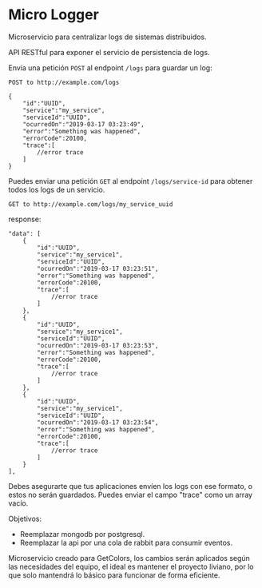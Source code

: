 # Micro Logger

Microservicio para centralizar logs de sistemas distribuidos.

API RESTful para exponer el servicio de persistencia de logs.

Envía una petición ``` POST ``` al endpoint ``` /logs ``` para guardar un log:

``` POST to http://example.com/logs ```

```
{
    "id":"UUID",
    "service":"my_service",
    "serviceId":"UUID",
    "ocurredOn":"2019-03-17 03:23:49",
    "error":"Something was happened",
    "errorCode":20100,
    "trace":[
        //error trace
    ]
}
```

Puedes enviar una petición ``` GET ``` al endpoint ``` /logs/service-id ``` para obtener todos
los logs de un servicio.

``` GET to http://example.com/logs/my_service_uuid ```

response:
```
"data": [
    {
        "id":"UUID",
        "service":"my_service1",
        "serviceId":"UUID",
        "ocurredOn":"2019-03-17 03:23:51",
        "error":"Something was happened",
        "errorCode":20100,
        "trace":[
            //error trace
        ]
    },
    {
        "id":"UUID",
        "service":"my_service1",
        "serviceId":"UUID",
        "ocurredOn":"2019-03-17 03:23:53",
        "error":"Something was happened",
        "errorCode":20100,
        "trace":[
            //error trace
        ]
    },
    {
        "id":"UUID",
        "service":"my_service1",
        "serviceId":"UUID",
        "ocurredOn":"2019-03-17 03:23:54",
        "error":"Something was happened",
        "errorCode":20100,
        "trace":[
            //error trace
        ]
    }
],
```
Debes asegurarte que tus aplicaciones envíen los logs con ese formato,
o estos no serán guardados.
Puedes enviar el campo "trace" como un array vacío. 

Objetivos:

  - Reemplazar mongodb por postgresql.
  - Reemplazar la api por una cola de rabbit para consumir eventos.
  
  
Microservicio creado para GetColors, los cambios serán
aplicados según las necesidades del equipo, el ideal es mantener
el proyecto liviano, por lo que solo mantendrá lo básico para
funcionar de forma eficiente.